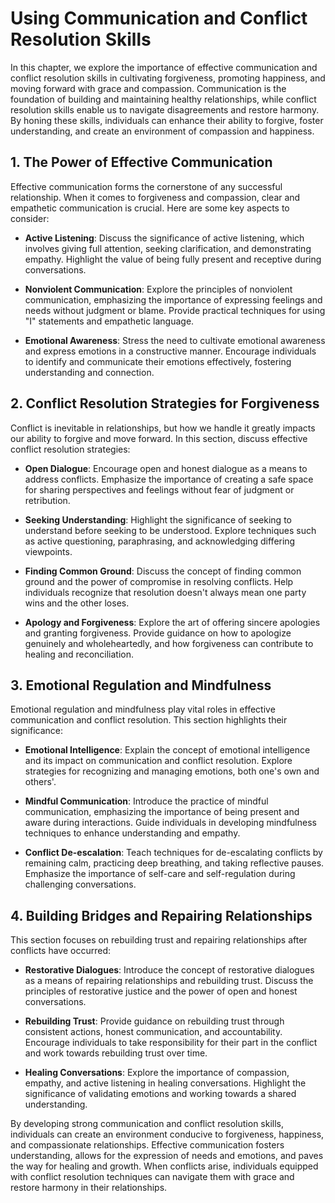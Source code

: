 Using Communication and Conflict Resolution Skills
===========================================================

In this chapter, we explore the importance of effective communication and conflict resolution skills in cultivating forgiveness, promoting happiness, and moving forward with grace and compassion. Communication is the foundation of building and maintaining healthy relationships, while conflict resolution skills enable us to navigate disagreements and restore harmony. By honing these skills, individuals can enhance their ability to forgive, foster understanding, and create an environment of compassion and happiness.

**1. The Power of Effective Communication**
-------------------------------------------

Effective communication forms the cornerstone of any successful relationship. When it comes to forgiveness and compassion, clear and empathetic communication is crucial. Here are some key aspects to consider:

* **Active Listening**: Discuss the significance of active listening, which involves giving full attention, seeking clarification, and demonstrating empathy. Highlight the value of being fully present and receptive during conversations.

* **Nonviolent Communication**: Explore the principles of nonviolent communication, emphasizing the importance of expressing feelings and needs without judgment or blame. Provide practical techniques for using "I" statements and empathetic language.

* **Emotional Awareness**: Stress the need to cultivate emotional awareness and express emotions in a constructive manner. Encourage individuals to identify and communicate their emotions effectively, fostering understanding and connection.

**2. Conflict Resolution Strategies for Forgiveness**
-----------------------------------------------------

Conflict is inevitable in relationships, but how we handle it greatly impacts our ability to forgive and move forward. In this section, discuss effective conflict resolution strategies:

* **Open Dialogue**: Encourage open and honest dialogue as a means to address conflicts. Emphasize the importance of creating a safe space for sharing perspectives and feelings without fear of judgment or retribution.

* **Seeking Understanding**: Highlight the significance of seeking to understand before seeking to be understood. Explore techniques such as active questioning, paraphrasing, and acknowledging differing viewpoints.

* **Finding Common Ground**: Discuss the concept of finding common ground and the power of compromise in resolving conflicts. Help individuals recognize that resolution doesn't always mean one party wins and the other loses.

* **Apology and Forgiveness**: Explore the art of offering sincere apologies and granting forgiveness. Provide guidance on how to apologize genuinely and wholeheartedly, and how forgiveness can contribute to healing and reconciliation.

**3. Emotional Regulation and Mindfulness**
-------------------------------------------

Emotional regulation and mindfulness play vital roles in effective communication and conflict resolution. This section highlights their significance:

* **Emotional Intelligence**: Explain the concept of emotional intelligence and its impact on communication and conflict resolution. Explore strategies for recognizing and managing emotions, both one's own and others'.

* **Mindful Communication**: Introduce the practice of mindful communication, emphasizing the importance of being present and aware during interactions. Guide individuals in developing mindfulness techniques to enhance understanding and empathy.

* **Conflict De-escalation**: Teach techniques for de-escalating conflicts by remaining calm, practicing deep breathing, and taking reflective pauses. Emphasize the importance of self-care and self-regulation during challenging conversations.

**4. Building Bridges and Repairing Relationships**
---------------------------------------------------

This section focuses on rebuilding trust and repairing relationships after conflicts have occurred:

* **Restorative Dialogues**: Introduce the concept of restorative dialogues as a means of repairing relationships and rebuilding trust. Discuss the principles of restorative justice and the power of open and honest conversations.

* **Rebuilding Trust**: Provide guidance on rebuilding trust through consistent actions, honest communication, and accountability. Encourage individuals to take responsibility for their part in the conflict and work towards rebuilding trust over time.

* **Healing Conversations**: Explore the importance of compassion, empathy, and active listening in healing conversations. Highlight the significance of validating emotions and working towards a shared understanding.

By developing strong communication and conflict resolution skills, individuals can create an environment conducive to forgiveness, happiness, and compassionate relationships. Effective communication fosters understanding, allows for the expression of needs and emotions, and paves the way for healing and growth. When conflicts arise, individuals equipped with conflict resolution techniques can navigate them with grace and restore harmony in their relationships.
